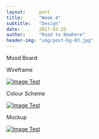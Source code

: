 ```yaml
---
layout:     post
title:      "Week 4"
subtitle:   "Design"
date:       2017-03-23
author:     "Road to Nowhere"
header-img: "img/post-bg-03.jpg"
---
```


Mood Board



Wireframe

<a href="#">
    <img src="{{ site.baseurl }}/images/blog/week4/basicwireframe3.PNG" alt="Image Test">
</a>

Colour Scheme

<a href="#">
    <img src="{{ site.baseurl }}/images/blog/week4/colour2.PNG" alt="Image Test">
</a>

Mockup

<a href="#">
    <img src="{{ site.baseurl }}/images/blog/week4/mockup2.PNG" alt="Image Test">
</a>

